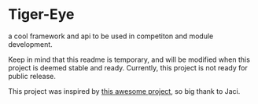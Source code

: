 # Tiger-Eye
a cool framework and api to be used in competiton and module development. 

Keep in mind that this readme is temporary, and will be modified when this project is deemed stable and ready. Currently, this project is not ready for public release.

This project was inspired by [this awesome project]("https://github.com/Open-RIO/ToastAPI"), so big thank to Jaci.
